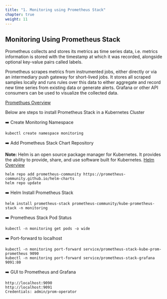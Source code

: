 ```yaml
---
title: "1. Monitoring using Prometheus Stack"
chapter: true
weight: 11
---
```


## Monitoring Using Prometheus Stack

Prometheus collects and stores its metrics as time series data, i.e. metrics information is stored with the timestamp at which it was recorded, alongside optional key-value pairs called labels.

Prometheus scrapes metrics from instrumented jobs, either directly or via an intermediary push gateway for short-lived jobs. It stores all scraped samples locally and runs rules over this data to either aggregate and record new time series from existing data or generate alerts. Grafana or other API consumers can be used to visualize the collected data.

[Promethues Overview](https://prometheus.io/docs/introduction/overview/)

Below are steps to install Prometheus Stack in a Kubernetes Cluster

:arrow_right: Create Monitoring Namespace
```
kubectl create namespace monitoring
```

:arrow_right: Add Prometheus Stack Chart Repository

**Note:** Helm is an open source package manager for Kubernetes. It provides the ability to provide, share, and use software built for Kubernetes. [Helm Overview](https://helm.sh/docs/)


```
helm repo add prometheus-community https://prometheus-community.github.io/helm-charts
helm repo update
```

:arrow_right: Helm Install Prometheus Stack
```
helm install prometheus-stack prometheus-community/kube-prometheus-stack -n monitoring
```

:arrow_right: Prometheus Stack Pod Status
```
kubectl -n monitoring get pods -o wide
```

:arrow_right: Port-forward to localhost
```
kubectl -n monitoring port-forward service/prometheus-stack-kube-prom-prometheus 9090
kubectl -n monitoring port-forward service/prometheus-stack-grafana 9091:80
```

:arrow_right: GUI to Prometheus and Grafana
```
http://localhost:9090
http://localhost:9091
Credentials: admin/prom-operator
```
